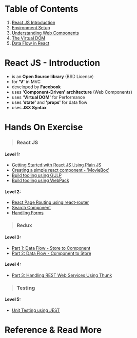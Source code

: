 # Table of Contents

1. [React JS Introduction](#react-js---introduction)
2. [Environment Setup](/environment-setup.md)
2. [Understanding Web Components](/concepts/web-components.md)
3. [The Virtual DOM](/concepts/virtual-dom.md)
4. [Data Flow in React](/concepts/data-flow.md)

# React JS - Introduction
* is an **Open Source library** (BSD License)
* for **'V'** in MVC
* developed by **Facebook**
* uses **'Component-Driven' architecture** (Web Components)
* uses **'Virtual DOM'** for Performance
* uses **'state'** and **'props'** for data flow
* uses **JSX Syntax**

# Hands On Exercise

>### React JS

#### Level 1:
>
* [Getting Started with React JS Using Plain JS](/exercise/lesson-1.md)
* [Creating a simple react component - 'MovieBox'](/exercise/lesson-2.md)
* [Build tooling using GULP](/exercise/lesson-3.md)
* [Build tooling using WebPack](/exercise/lesson-4.md)

#### Level 2:
>
* [React Page Routing using react-router](lesson-5.md)
* [Search Component](lesson-6.md)
* [Handling Forms](lesson-7.md)

>### Redux

#### Level 3:
* [Part 1: Data Flow - Store to Component]()
* [Part 2: Data Flow - Component to Store]()

#### Level 4:
* [Part 3: Handling REST Web Services Using Thunk]()

>### Testing 

#### Level 5:
* [Unit Testing using JEST]()

# Reference & Read More

